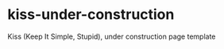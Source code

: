 kiss-under-construction
=======================

Kiss (Keep It Simple, Stupid), under construction page template
